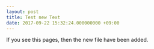 ```yaml
---
layout: post
title: Test new Text
date: 2017-09-22 15:32:24.000000000 +09:00
---
```


If you see this pages, then the new file have been added.